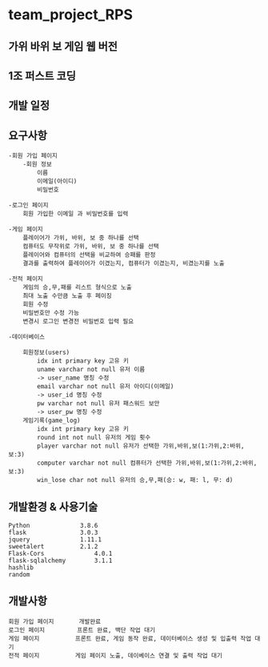 # team_project_RPS
## 가위 바위 보 게임 웹 버전
## 1조 퍼스트 코딩

## 개발 일정

## 요구사항

	-회원 가입 페이지
		-회원 정보
			이름
			이메일(아이디)
			비밀번호

	-로그인 페이지
		회원 가입한 이메일 과 비밀번호를 입력

	-게임 페이지
		플레이어가 가위, 바위, 보 중 하나를 선택
		컴퓨터도 무작위로 가위, 바위, 보 중 하나를 선택
		플레이어와 컴퓨터의 선택을 비교하여 승패를 판정
		결과를 출력하여 플레이어가 이겼는지, 컴퓨터가 이겼는지, 비겼는지를 노출

	-전적 페이지
		게임의 승,무,패를 리스트 형식으로 노출
		최대 노출 수만큼 노출 후 페이징
		회원 수정
		비밀번호만 수정 가능
		변경시 로그인 변경전 비밀번호 입력 필요
	
	-데이터베이스

		회원정보(users)
			idx int primary key 고유 키
			uname varchar not null 유저 이름
			-> user_name 명칭 수정
			email varchar not null 유저 아이디(이메일)
			-> user_id 명칭 수정
			pw varchar not null 유저 패스워드 보안
			-> user_pw 명칭 수정
		게임기록(game_log)
			idx int primary key 고유 키
			round int not null 유저의 게임 횟수
			player varchar not null 유저가 선택한 가위,바위,보(1:가위,2:바위,보:3)
			computer varchar not null 컴퓨터가 선택한 가위,바위,보(1:가위,2:바위,보:3)
			win_lose char not null 유저의 승,무,패(승: w, 패: l, 무: d)

## 개발환경 & 사용기술

	Python 				3.8.6
	flask				3.0.3
	jquery 				1.11.1
	sweetalert 			2.1.2
	Flask-Cors         		4.0.1
	flask-sqlalchemy		3.1.1
	hashlib
	random

## 개발사항

	회원 가입 페이지 		개발완료
	로그인 페이지			프론트 완료, 백단 작업 대기
	게임 페이지			프론트 완료, 게임 동작 완료, 데이터베이스 생성 및 입출력 작업 대기
	전적 페이지			게임 페이지 노출, 데이베이스 연결 및 출력 작업 대기
